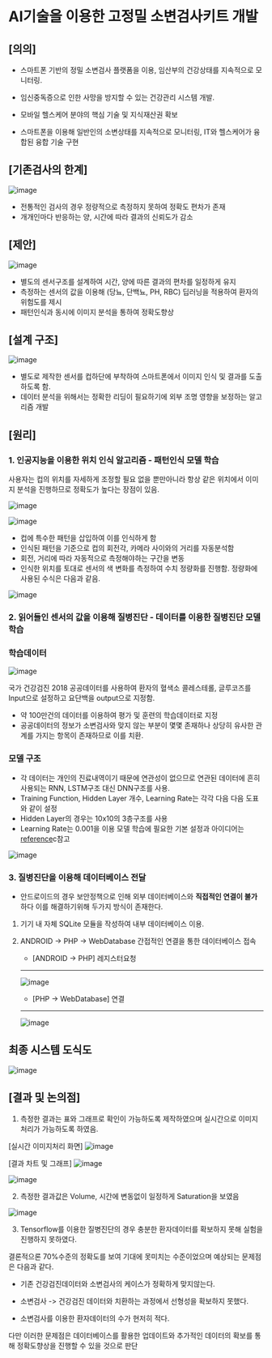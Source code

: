 # AI기술을 이용한 고정밀 소변검사키트 개발


## **[의의]**
- 스마트폰 기반의 정밀 소변검사 플랫폼을 이용, 임산부의 건강상태를 지속적으로 모니터링.

- 임신중독증으로 인한 사망을 방지할 수 있는 건강관리 시스템 개발.

- 모바일 헬스케어 분야의 핵심 기술 및 지식재산권 확보

- 스마트폰을 이용해 일반인의 소변상태를 지속적으로 모니터링, IT와 헬스케어가 융합된 융합 기술 구현

## **[기존검사의 한계]**

![image](https://user-images.githubusercontent.com/34786411/105121860-6d897600-5b18-11eb-9112-d135ecadc9aa.png)

- 전통적인 검사의 경우 정량적으로 측정하지 못하여 정확도 편차가 존재
- 개개인마다 반응하는 양, 시간에 따라 결과의 신뢰도가 감소

## **[제안]**

![image](https://user-images.githubusercontent.com/34786411/105126143-7468b680-5b21-11eb-8551-3cb92ac0ac82.png)

- 별도의 센서구조를 설계하여 시간, 양에 따른 결과의 편차를 일정하게 유지
- 측정하는 센서의 값을 이용해 (당뇨, 단백뇨, PH, RBC) 딥러닝을 적용하여 환자의 위험도를 제시
- 패턴인식과 동시에 이미지 분석을 통하여 정확도향상

## **[설계 구조]**

![image](https://user-images.githubusercontent.com/34786411/105124348-51d49e80-5b1d-11eb-8e88-317a4ce4a642.png)

- 별도로 제작한 센서를 컵하단에 부착하여 스마트폰에서 이미지 인식 및 결과를 도출하도록 함.
- 데이터 분석을 위해서는 정확한 리딩이 필요하기에 외부 조명 영향을 보정하는 알고리즘 개발

## **[원리]**

### 1. 인공지능을 이용한 위치 인식 알고리즘 - 패턴인식 모델 학습

사용자는 컵의 위치를 자세하게 조정할 필요 없을 뿐만아니라 항상 같은 위치에서 이미지 분석을 진행하므로 정확도가 높다는 장점이 있음.


![image](https://user-images.githubusercontent.com/34786411/105124535-ad069100-5b1d-11eb-8861-f66365f1ceda.png)

![image](https://user-images.githubusercontent.com/34786411/105124684-01117580-5b1e-11eb-8ed0-82fc259a4b0a.png)

- 컵에 특수한 패턴을 삽입하여 이를 인식하게 함
- 인식된 패턴을 기준으로 컵의 회전각, 카메라 사이와의 거리를 자동분석함
- 회전, 거리에 따라 자동적으로 측정해야하는 구간을 변동
- 인식한 위치를 토대로 센서의 색 변화를 측정하여 수치 정량화를 진행함. 정량화에 사용된 수식은 다음과 같음.

![image](https://user-images.githubusercontent.com/34786411/105129501-8bf76d80-5b28-11eb-8fcc-9d04fd58532f.png)



### 2. 읽어들인 센서의 값을 이용해 질병진단 - 데이터를 이용한 질병진단 모델 학습


### 학습데이터 

![image](https://user-images.githubusercontent.com/34786411/105126049-32d80b80-5b21-11eb-8210-137b08617624.png)

 국가 건강검진 2018 공공데이터를 사용하여 환자의 혈색소 콜레스테롤, 글루코즈를 Input으로 설정하고 요단백을 output으로 지정함.
  - 약 100만건의 데이터를 이용하여 평가 및 훈련의 학습데이터로 지정
  - 공공데이터의 정보가 소변검사와 맞지 않는 부분이 몇몇 존재하나 상당히 유사한 관계를 가지는 항목이 존재하므로 이를 치환.

### 모델 구조

  - 각 데이터는 개인의 진료내역이기 때문에 연관성이 없으므로 연관된 데이터에 흔히 사용되는 RNN, LSTM구조 대신 DNN구조를 사용.
  - Training Function, Hidden Layer 개수, Learning Rate는 각각 다음 다음 도표와 같이 설정
  - Hidden Layer의 경우는 10x10의 3층구조를 사용
  - Learning Rate는 0.001을 이용
  모델 학습에 필요한 기본 설정과 아이디어는 [reference](https://cultivo-hy.github.io/deep%20learning/python/tensorflow/2019/03/12/%EB%94%A5%EB%9F%AC%EB%8B%9D-%EC%8B%A4%EC%8A%B5/)c참고
  
  ![image](https://user-images.githubusercontent.com/34786411/105127416-34ef9980-5b24-11eb-879c-33aace616f5b.png)
  
### 3. 질병진단을 이용해 데이터베이스 전달

  - 안드로이드의 경우 보안정책으로 인해 외부 데이터베이스와 **직접적인 연결이 불가** 하다 이를 해결하기위해 두가지 방식이 존재한다.
  1. 기기 내 자체 SQLite 모듈을 작성하여 내부 데이터베이스 이용.
  2. ANDROID -> PHP -> WebDatabase 간접적인 연결을 통한 데이터베이스 접속
  
     - [ANDROID -> PHP] 레지스터요청 
     ----------
     
     ![image](https://user-images.githubusercontent.com/34786411/105127977-5bfa9b00-5b25-11eb-85df-f0618032ffda.png)
  
  
     - [PHP -> WebDatabase] 연결
     -----------
     
     ![image](https://user-images.githubusercontent.com/34786411/105128047-86e4ef00-5b25-11eb-9ef1-7e219d8b4e62.png)
     
     
## 최종 시스템 도식도

![image](https://user-images.githubusercontent.com/34786411/105129134-c57ba900-5b27-11eb-9553-5d1e58cb4b6b.png)
     
     
     
     
     
## [결과 및 논의점]

1. 측정한 결과는 표와 그래프로 확인이 가능하도록 제작하였으며 실시간으로 이미지처리가 가능하도록 하였음.


[실시간 이미지처리 화면]
![image](https://user-images.githubusercontent.com/34786411/105130792-02956a80-5b2b-11eb-85f4-0946131566cd.png)

[결과 차트 및 그래프]
![image](https://user-images.githubusercontent.com/34786411/105129571-b517fe00-5b28-11eb-8ef9-5fcb3f2c55d9.png)

![image](https://user-images.githubusercontent.com/34786411/105131118-a5e67f80-5b2b-11eb-9d3a-d85081c90b98.png)



2. 측정한 결과값은 Volume, 시간에 변동없이 일정하게 Saturation을 보였음


![image](https://user-images.githubusercontent.com/34786411/105129634-d37df980-5b28-11eb-8b38-ebd880b5fe6c.png)





3. Tensorflow를 이용한 질병진단의 경우 충분한 환자데이터를 확보하지 못해 실험을 진행하지 못하였다.

결론적으론 70%수준의 정확도를 보여 기대에 못미치는 수준이었으며 예상되는 문제점은 다음과 같다.

  - 기존 건강검진데이터와 소변검사의 케이스가 정확하게 맞지않는다.
  
  - 소변검사 -> 건강검진 데이터와 치환하는 과정에서 선형성을 확보하지 못했다.
  
  - 소변검사를 이용한 환자데이터의 수가 현저히 적다.
  
  다만 이러한 문제점은 데이터베이스를 활용한 업데이트와 추가적인 데이터의 확보를 통해 정확도향상을 진행할 수 있을 것으로 판단
  




